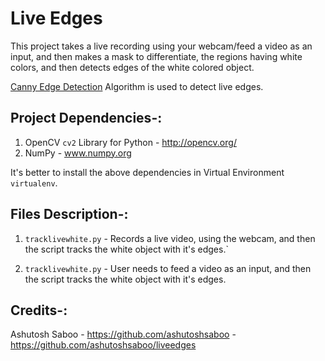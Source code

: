 # Live Edges

This project takes a live recording using your webcam/feed a video as an input, and then makes a mask to differentiate, the regions having white colors, and then detects edges of the white colored object. 

<a href="https://en.wikipedia.org/wiki/Canny_edge_detector">Canny Edge Detection</a> Algorithm is used to detect live edges. 

## Project Dependencies-:

1. OpenCV `cv2` Library for Python - http://opencv.org/
2. NumPy - www.numpy.org

It's better to install the above dependencies in Virtual Environment `virtualenv`.

## Files Description-:

1. `tracklivewhite.py` - Records a live video, using the webcam, and then the script tracks the white object with it's edges.`

2. `tracklivewhite.py` - User needs to feed a video as an input, and then the script tracks the white object with it's edges.

## Credits-:

Ashutosh Saboo - https://github.com/ashutoshsaboo - https://github.com/ashutoshsaboo/liveedges

